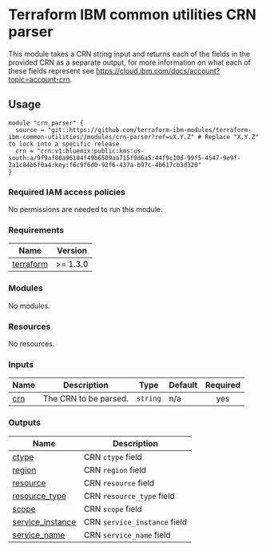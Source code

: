 # Terraform IBM common utilities CRN parser

This module takes a CRN string input and returns each of the fields in the provided CRN as a separate output, for more information on what each of these fields represent see <https://cloud.ibm.com/docs/account?topic=account-crn>.

## Usage

```hcl
module "crn_parser" {
  source = "git::https://github.com/terraform-ibm-modules/terraform-ibm-common-utilities//modules/crn-parser?ref=vX.Y.Z" # Replace "X.Y.Z" to lock into a specific release
  crn = "crn:v1:bluemix:public:kms:us-south:a/9f9af00a96104f49b6509aa715f9d6a5:44f9c10d-99f5-4547-9e9f-2a1c84b5f0a4:key:f6c9f6d0-92f6-437a-b97c-4b617cb3d320"
}
```

### Required IAM access policies

No permissions are needed to run this module.

<!-- The following content is automatically populated by the pre-commit hook -->
<!-- BEGINNING OF PRE-COMMIT-TERRAFORM DOCS HOOK -->
### Requirements

| Name | Version |
|------|---------|
| <a name="requirement_terraform"></a> [terraform](#requirement\_terraform) | >= 1.3.0 |

### Modules

No modules.

### Resources

No resources.

### Inputs

| Name | Description | Type | Default | Required |
|------|-------------|------|---------|:--------:|
| <a name="input_crn"></a> [crn](#input\_crn) | The CRN to be parsed. | `string` | n/a | yes |

### Outputs

| Name | Description |
|------|-------------|
| <a name="output_ctype"></a> [ctype](#output\_ctype) | CRN `ctype` field |
| <a name="output_region"></a> [region](#output\_region) | CRN `region` field |
| <a name="output_resource"></a> [resource](#output\_resource) | CRN `resource` field |
| <a name="output_resource_type"></a> [resource\_type](#output\_resource\_type) | CRN `resource_type` field |
| <a name="output_scope"></a> [scope](#output\_scope) | CRN `scope` field |
| <a name="output_service_instance"></a> [service\_instance](#output\_service\_instance) | CRN `service_instance` field |
| <a name="output_service_name"></a> [service\_name](#output\_service\_name) | CRN `service_name` field |
<!-- END OF PRE-COMMIT-TERRAFORM DOCS HOOK -->
